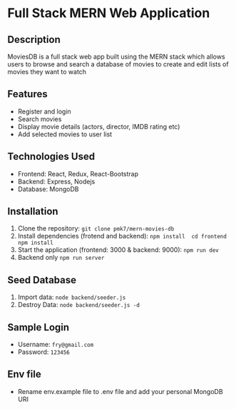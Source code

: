 # Full Stack MERN Web Application

## Description

MoviesDB is a full stack web app built using the MERN stack which allows users to browse and search a database of movies to create and edit lists of movies they want to watch

## Features

- Register and login
- Search movies
- Display movie details (actors, director, IMDB rating etc)
- Add selected movies to user list

## Technologies Used

- Frontend: React, Redux, React-Bootstrap
- Backend: Express, Nodejs
- Database: MongoDB


## Installation

1. Clone the repository: `git clone pmk7/mern-movies-db`
2. Install dependencies (frotend and backend): `npm install  cd frontend npm install`
3. Start the application (frontend: 3000 & backend: 9000): `npm run dev` 
4. Backend only `npm run server`

## Seed Database
1. Import data: `node backend/seeder.js`
2. Destroy Data: `node backend/seeder.js -d`

## Sample Login
- Username: `fry@gmail.com`
- Password: `123456`

## Env file
- Rename env.example file to .env file and add your personal MongoDB URI

